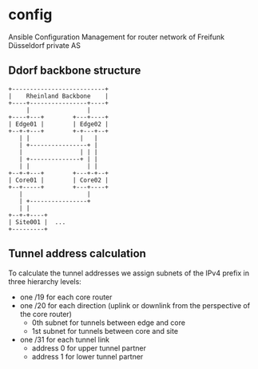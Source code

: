 # config
Ansible Configuration Management for router network of Freifunk Düsseldorf private AS

## Ddorf backbone structure
```
+--------------------------+
|    Rheinland Backbone    |
+----+----------------+----+
     |                |
+----+---+        +---+----+
| Edge01 |        | Edge02 |
+--+-+---+        +-+---+--+
   | |              |   |
   | +----------------+ |
   |                | | |
   | +--------------+ | |
   | |                | |
+--+-+---+        +---+-+--+
| Core01 |        | Core02 |
+--+-----+        +---+----+
   |                  |
   | +----------------+
   | |
+--+-+----+
| Site001 |  ...
+---------+
```

## Tunnel address calculation
To calculate the tunnel addresses we assign subnets of the IPv4 prefix in three hierarchy levels:
- one /19 for each core router
- one /20 for each direction (uplink or downlink from the perspective of the core router)
  - 0th subnet for tunnels between edge and core
  - 1st subnet for tunnels between core and site
- one /31 for each tunnel link
  - address 0 for upper tunnel partner
  - address 1 for lower tunnel partner
